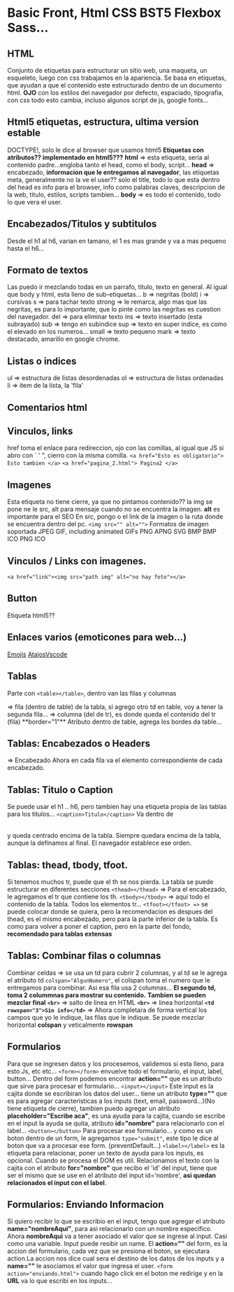 # Basic Front, Html CSS BST5 Flexbox Sass...

## HTML
Conjunto de etiquetas para estructurar un sitio web, una maqueta, un esqueleto, luego con css trabajamos en la apariencia.
Se basa en etiquetas, que ayudan a que el contenido este estructurado dentro de un documento html.
**OJO** con los estilos del navegador por defecto, espaciado, tipografia, con css todo esto cambia, incluso algunos script de js, google fonts...

## Html5 etiquetas, estructura, ultima version estable
DOCTYPE!, solo le dice al browser que usamos html5
**Etiquetas con atributos?? implementado en html5???**
**html** => esta etiqueta, seria al contenido padre...engloba tanto el head, como el body, script...
**head** => encabezado, **informacion que le entregamos al navegador**, las etiquetas meta, generalmente no la ve el user?? solo el title, todo lo que esta dentro del head es info para el browser, info como palabras claves, descripcion de la web, titulo, estilos, scripts tambien...
**body** => es todo el contenido, todo lo que vera el user.

## Encabezados/Titulos y subtitulos
Desde el h1 al h6, varian en tamano, el 1 es mas grande y va a mas pequeno hasta el h6...

## Formato de textos
Las puedo ir mezclando todas en un parrafo, titulo, texto en general. Al igual que body y html, esta lleno de sub-etiquetas...
b => negritas (bold)
i => cursivas
s => para tachar texto
strong => le remarca, algo mas que las negritas, es para lo importante, que lo pinte como las negritas es cuestion del navegador.
del => para eliminar texto
ins => texto insertado (esta subrayado)
sub => tengo en subindice
sup => texto en super indice, es como el elevado en los numeros...
small => texto pequeno
mark => texto destacado, amarillo en google chrome.

## Listas o indices
ul => estructura de listas desordenadas
ol => estructura de listas ordenadas
li => item de la lista, la 'fila'

## Comentarios html
<!-- <li>Elemento</li> -->

## Vinculos, links
href toma el enlace para redireccion, ojo con las comillas, al igual que JS si abro con ` ' ", cierro con la misma comilla.
``` <a href="Esto es obligatorio"> Esto tambien </a> ```
``` <a href="pagina_2.html"> Pagina2 </a> ```

## Imagenes
Esta etiqueta no tiene cierre, ya que no pintamos contenido?? la img se pone ne le src, alt para mensaje cuando no se encuentra la imagen. **alt** es importante para el SEO
En src, pongo o el link de la imagen o la ruta donde se encuentra dentro del pc.
``` <img src="" alt=""> ```
Formatos de imagen soportada
JPEG
GIF, including animated GIFs
PNG
APNG
SVG
BMP
BMP ICO
PNG ICO

## Vinculos / Links con imagenes.
``` <a href="link"><img src="path img" alt="no hay foto"></a> ```

## Button
Etiqueta html5??

## Enlaces varios (emoticones para web...)
[Emojis](https://unicode-table.com/es/sets/top-emoji/)
[AtajosVscode](https://code.visualstudio.com/shortcuts/keyboard-shortcuts-windows.pdf)

## Tablas
Parte con ```<table></table>```, dentro van las filas y columnas
<tr> => fila (dentro de table) de la tabla, si agrego otro td en table, voy a tener la segunda fila...
<td> => columna (del de tr), es donde queda el contenido del tr (fila)
**border="1"** Atributo dentro de table, agrega los bordes da table...

## Tablas: Encabezados o Headers
<th> => Encabezado
Ahora en cada fila va el elemento correspondiente de cada encabezado.

## Tablas: Titulo o Caption
Se puede usar el h1 .. h6, pero tambien hay una etiqueta propia de las tablas para los titulos...
```<caption>Titulo</caption>``` Va dentro de <table></table> y queda centrado encima de la tabla. Siempre quedara encima de la tabla, aunque la definamos al final. El navegador establece ese orden.

## Tablas: thead, tbody, tfoot.
Si tenemos muchos tr, puede que el th se nos pierda.
La tabla se puede estructurar en diferentes secciones
```<thead></thead>``` => Para el encabezado, le agregamos el tr que contiene los th.
```<tbody></tbody>``` => aqui todo el contenido de la tabla. Todos los elementos tr...
```<tfoot></tfoot> =>``` se puede colocar donde se quiera, pero la recomendacion es despues del thead, es el mismo encabezado, pero para la parte inferior de la tabla. Es como para volver a poner el caption, pero en la parte del fondo, **recomendado para tablas extensas**

## Tablas: Combinar filas o columnas
Combinar celdas => se usa un td para cubrir 2 columnas, y al td se le agrega el atributo td ```colspan="AlgunNumero"```, el colspan toma el numero que le entregamos para combinar. Asi esa fila usa 2 columnas... **El segundo td, toma 2 colummnas para mostrar su contenido.**
**Tambien se pueden mezclar final** 
**```<br>```** => salto de linea en HTML
**```<br>```** => linea horizontal
**``` <td rowspan="3">Sin info</td> ```** => Ahora completara de forma vertical los campos que yo le indique, las filas que le indique.
Se puede mezclar horizontal **colspan** y veticalmente **rowspan**

## Formularios
Para que se ingresen datos y los procesemos, validemos si esta lleno, para esto Js, etc etc...
```<form></form>``` envuelve todo el formulario, el input, label, button...
Dentro del form podemos encontrar **action=""** que es un atributo que sirve para procesar el formulario...
```<input></input>``` Este input es la cajita donde se escribiran los datos del user... tiene un atributo **type=""** que es para agregar caracteristicas a los inputs (text, email, password...)(No tiene etiqueta de cierre), tambien puedo agregar un atributo **placeholder="Escribe aca"**, es una ayuda para la cajita, cuando se escribe en el input la ayuda se quita, atributo **id="nombre"** para relacionarlo con el label...
```<button></button>``` Para procesar ese formulario... y como es un boton dentro de un form, le agregamos ```type="submit"```, este tipo le dice al boton que va a procesar ese form. (preventDefault...)
```<label></label>``` es la etiqueta para relacionar, poner un texto de ayuda para los inputs, es opcional. Cuando se procesa el DOM es util. Relacionamos el texto con la cajita con el atributo **for="nombre"** que recibo el 'id' del input, tiene que ser el mismo que se use en el atributo del input id='nombre', **asi quedan relacionados el input con el label**.

## Formularios: Enviando Informacion
Si quiero recibir lo que se escribio en el input, tengo que agregar el atributo **name="nombreAqui"**, para asi relacionarlo con un nombre especifico. Ahora **nombreAqui** va a tener asociado el valor que se ingrese al input. Casi como una variable. Input puede resibir un name.
El **action=""** del form, es la accion del formulario, cada vez que se presiona el boton, se ejecutara action.La accion nos dice cual sera el destino de los datos de los inputs y a **name=""** le asociamos el valor que ingresa el user.
```<form action="enviando.html">``` cuando hago click en el boton me redirige y en la **URL** va lo que escribi en los inputs...